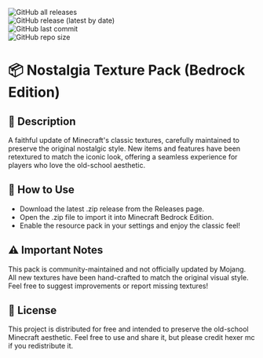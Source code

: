 ![GitHub all releases](https://img.shields.io/github/downloads/HeXeRMC/NostalgicBedrockTexture/total?style=for-the-badge)  
![GitHub release (latest by date)](https://img.shields.io/github/v/release/HeXeRMC/NostalgicBedrockTexture?style=for-the-badge)  
![GitHub last commit](https://img.shields.io/github/last-commit/HeXeRMC/NostalgicBedrockTexture?style=for-the-badge)  
![GitHub repo size](https://img.shields.io/github/repo-size/HeXeRMC/NostalgicBedrockTexture?style=for-the-badge)

# 📦 Nostalgia Texture Pack (Bedrock Edition)

## 📝 Description
A faithful update of Minecraft's classic textures, carefully maintained to preserve the original nostalgic style.
New items and features have been retextured to match the iconic look, offering a seamless experience for players who love the old-school aesthetic.

## 📂 How to Use
- Download the latest .zip release from the Releases page.
- Open the .zip file to import it into Minecraft Bedrock Edition.
- Enable the resource pack in your settings and enjoy the classic feel!

## ⚠️ Important Notes
This pack is community-maintained and not officially updated by Mojang.
All new textures have been hand-crafted to match the original visual style.
Feel free to suggest improvements or report missing textures!

## 📜 License
This project is distributed for free and intended to preserve the old-school Minecraft aesthetic.
Feel free to use and share it, but please credit hexer mc if you redistribute it.
